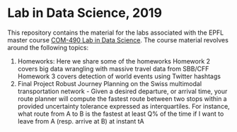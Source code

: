 # Lab in Data Science, 2019

This repository contains the material for the labs associated with the EPFL master course [COM-490 Lab in Data Science][epfl_link]. The course material revolves around the following topics:

1. Homeworks:
Here we share some of the homeworks
	Homework 2 covers big data wrangling with massive travel data from SBB/CFF
	Homework 3 covers detection of world events using Twitter hashtags
2. Final Project
Robust Journey Planning on the Swiss multimodal transportation network - Given a desired departure, or arrival time, your route planner will compute the fastest route between two stops within a provided uncertainty tolerance expressed as interquartiles. For instance, what route from A to B is the fastest at least Q% of the time if I want to leave from A (resp. arrive at B) at instant tA

[epfl_link]: https://edu.epfl.ch/coursebook/en/lab-in-data-science-COM-490


